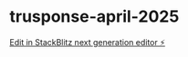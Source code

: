 # trusponse-april-2025

[Edit in StackBlitz next generation editor ⚡️](https://stackblitz.com/~/github.com/toddbrannon/trusponse-april-2025)